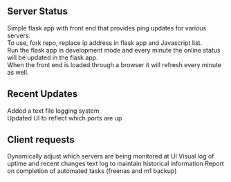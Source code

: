 ## Server Status

Simple flask app with front end that provides ping updates for various servers.
<br />
To use, fork repo, replace ip address in flask app and Javascript list.
<br />
Run the flask app in development mode and every minute the online status will be updated in the flask app.
<br />
When the front end is loaded through a browser it will refresh every minute as well.
<br />

## Recent Updates

Added a text file logging system <br/>
Updated UI to reflect which ports are up <br/>

## Client requests

Dynamically adjust which servers are being monitored at UI
Visual log of uptime and recent changes
text log to maintain historical information
Report on completion of automated tasks (freenas and m1 backup)
